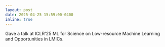 ```yaml
---
layout: post
date: 2025-04-25 15:59:00-0400
inline: true
---
```


Gave a talk at ICLR'25 ML for Science on Low-resource Machine Learning and Opportunities in LMICs.
